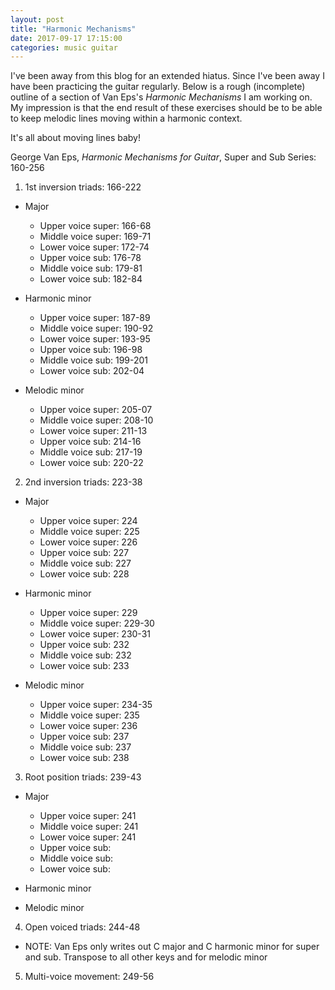 ```yaml
---
layout: post
title: "Harmonic Mechanisms"
date: 2017-09-17 17:15:00
categories: music guitar
---
```

I've been away from this blog for an extended hiatus. Since I've been away I have been practicing the guitar regularly. Below is a rough (incomplete) outline of a section of Van Eps's *Harmonic Mechanisms* I am working on. My impression is that the end result of these exercises should be to be able to keep melodic lines moving within a harmonic context.

It's all about moving lines baby!

George Van Eps, *Harmonic Mechanisms for Guitar*, Super and Sub Series: 160-256

1. 1st inversion triads: 166-222

  * Major
    * Upper voice super: 166-68
    * Middle voice super: 169-71
    * Lower voice super: 172-74
    * Upper voice sub: 176-78
    * Middle voice sub: 179-81
    * Lower voice sub: 182-84

  * Harmonic minor
    * Upper voice super: 187-89
    * Middle voice super: 190-92
    * Lower voice super: 193-95
    * Upper voice sub: 196-98
    * Middle voice sub: 199-201
    * Lower voice sub: 202-04

  * Melodic minor
    * Upper voice super: 205-07
    * Middle voice super: 208-10
    * Lower voice super: 211-13
    * Upper voice sub: 214-16
    * Middle voice sub: 217-19
    * Lower voice sub: 220-22

2. 2nd inversion triads: 223-38

  * Major
    * Upper voice super: 224
    * Middle voice super: 225
    * Lower voice super: 226
    * Upper voice sub: 227
    * Middle voice sub: 227
    * Lower voice sub: 228

  * Harmonic minor
    * Upper voice super: 229
    * Middle voice super: 229-30
    * Lower voice super: 230-31
    * Upper voice sub: 232
    * Middle voice sub: 232
    * Lower voice sub: 233

  * Melodic minor
    * Upper voice super: 234-35
    * Middle voice super: 235
    * Lower voice super: 236
    * Upper voice sub: 237
    * Middle voice sub: 237
    * Lower voice sub: 238

3. Root position triads: 239-43

  * Major
    * Upper voice super: 241
    * Middle voice super: 241
    * Lower voice super: 241
    * Upper voice sub:
    * Middle voice sub:
    * Lower voice sub:

  * Harmonic minor

  * Melodic minor

4. Open voiced triads: 244-48
  * NOTE: Van Eps only writes out C major and C harmonic minor for super and sub. Transpose to all other keys and for melodic minor

5. Multi-voice movement: 249-56
